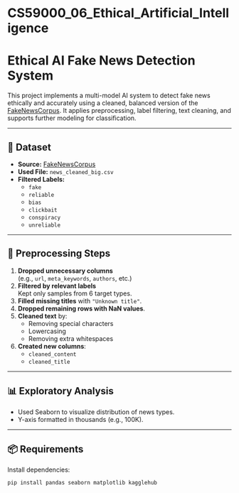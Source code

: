 # CS59000_06_Ethical_Artificial_Intelligence

# Ethical AI Fake News Detection System

This project implements a multi-model AI system to detect fake news ethically and accurately using a cleaned, balanced version of the [FakeNewsCorpus](https://github.com/several27/FakeNewsCorpus). It applies preprocessing, label filtering, text cleaning, and supports further modeling for classification.

---

## 📁 Dataset

- **Source:** [FakeNewsCorpus](https://github.com/several27/FakeNewsCorpus)
- **Used File:** `news_cleaned_big.csv`
- **Filtered Labels:** 
  - `fake`
  - `reliable`
  - `bias`
  - `clickbait`
  - `conspiracy`
  - `unreliable`

---

## 🧹 Preprocessing Steps

1. **Dropped unnecessary columns**  
   (e.g., `url`, `meta_keywords`, `authors`, etc.)
2. **Filtered by relevant labels**  
   Kept only samples from 6 target types.
3. **Filled missing titles** with `"Unknown title"`.
4. **Dropped remaining rows with NaN values**.
5. **Cleaned text** by:
   - Removing special characters
   - Lowercasing
   - Removing extra whitespaces
6. **Created new columns**:
   - `cleaned_content`
   - `cleaned_title`

---

## 📊 Exploratory Analysis

- Used Seaborn to visualize distribution of news types.
- Y-axis formatted in thousands (e.g., 100K).

---

## 📦 Requirements

Install dependencies:
```bash
pip install pandas seaborn matplotlib kagglehub
